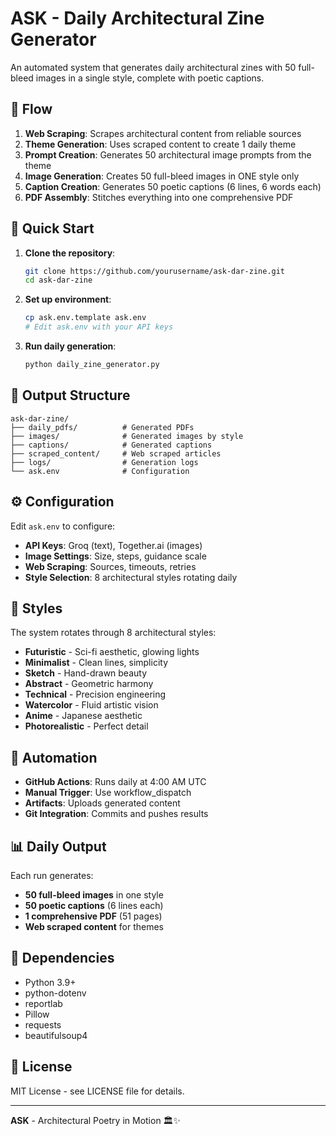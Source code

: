 # ASK - Daily Architectural Zine Generator

An automated system that generates daily architectural zines with 50 full-bleed images in a single style, complete with poetic captions.

## 🎯 **Flow**

1. **Web Scraping**: Scrapes architectural content from reliable sources
2. **Theme Generation**: Uses scraped content to create 1 daily theme
3. **Prompt Creation**: Generates 50 architectural image prompts from the theme
4. **Image Generation**: Creates 50 full-bleed images in ONE style only
5. **Caption Creation**: Generates 50 poetic captions (6 lines, 6 words each)
6. **PDF Assembly**: Stitches everything into one comprehensive PDF

## 🚀 **Quick Start**

1. **Clone the repository**:
   ```bash
   git clone https://github.com/yourusername/ask-dar-zine.git
   cd ask-dar-zine
   ```

2. **Set up environment**:
   ```bash
   cp ask.env.template ask.env
   # Edit ask.env with your API keys
   ```

3. **Run daily generation**:
   ```bash
   python daily_zine_generator.py
   ```

## 📁 **Output Structure**

```
ask-dar-zine/
├── daily_pdfs/          # Generated PDFs
├── images/              # Generated images by style
├── captions/            # Generated captions
├── scraped_content/     # Web scraped articles
├── logs/                # Generation logs
└── ask.env              # Configuration
```

## ⚙️ **Configuration**

Edit `ask.env` to configure:

- **API Keys**: Groq (text), Together.ai (images)
- **Image Settings**: Size, steps, guidance scale
- **Web Scraping**: Sources, timeouts, retries
- **Style Selection**: 8 architectural styles rotating daily

## 🎨 **Styles**

The system rotates through 8 architectural styles:
- **Futuristic** - Sci-fi aesthetic, glowing lights
- **Minimalist** - Clean lines, simplicity
- **Sketch** - Hand-drawn beauty
- **Abstract** - Geometric harmony
- **Technical** - Precision engineering
- **Watercolor** - Fluid artistic vision
- **Anime** - Japanese aesthetic
- **Photorealistic** - Perfect detail

## 🤖 **Automation**

- **GitHub Actions**: Runs daily at 4:00 AM UTC
- **Manual Trigger**: Use workflow_dispatch
- **Artifacts**: Uploads generated content
- **Git Integration**: Commits and pushes results

## 📊 **Daily Output**

Each run generates:
- **50 full-bleed images** in one style
- **50 poetic captions** (6 lines each)
- **1 comprehensive PDF** (51 pages)
- **Web scraped content** for themes

## 🔧 **Dependencies**

- Python 3.9+
- python-dotenv
- reportlab
- Pillow
- requests
- beautifulsoup4

## 📝 **License**

MIT License - see LICENSE file for details.

---

**ASK** - Architectural Poetry in Motion 🏛️✨ 